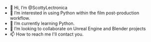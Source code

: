 - 👋 Hi, I’m @ScottyLectronica
- 👀 I’m interested in using Python within the film post-production workflow.
- 🌱 I’m currently learning Python.
- 💞️ I’m looking to collaborate on Unreal Engine and Blender projects
- 📫 How to reach me I'll contact you.

<!---
ScottyLectronica/ScottyLectronica is a ✨ special ✨ repository because its `README.md` (this file) appears on your GitHub profile.
You can click the Preview link to take a look at your changes.
--->
